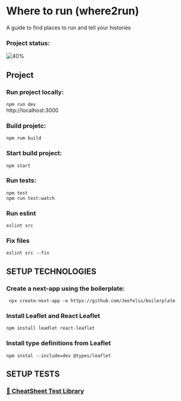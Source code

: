 # Where to run (where2run)
<p>A guide to find places to run and tell your histories</p>

### Project status:
![40%](https://progress-bar.dev/40)

## Project

### Run project locally:
`npm run dev`<br/>
http://localhost:3000

### Build projetc:
`npm rum build`

### Start build project:
`npm start`

### Run tests:
`npm test`<br/>
`npm run test:watch`

### Run eslint
`eslint src`

### Fix files
`eslint src --fix`

## SETUP TECHNOLOGIES

### Create a next-app using the boilerplate:
` npx create-next-app -e https://github.com/Jeefelix/boilerplate`

### Install Leaflet and React Leaflet
`npm install leadlet react-leaflet`

### Install type definitions from Leaflet
`npm instal --include=dev @types/leaflet`

## SETUP TESTS

<a href= "https://github.com/testing-library/react-testing-library/blob/main/other/cheat-sheet.pdf"><h3>🐐 CheatSheet Test Library</h3></a>
